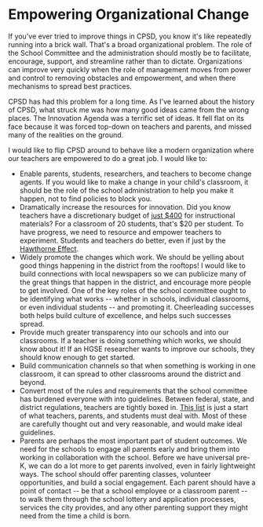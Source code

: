 Empowering Organizational Change
=========================

If you've ever tried to improve things in CPSD, you know it's like
repeatedly running into a brick wall. That's a broad organizational
problem. The role of the School Committee and the administration
should mostly be to facilitate, encourage, support, and streamline
rather than to dictate. Organizations can improve very quickly when
the role of management moves from power and control to removing
obstacles and empowerment, and when there mechanisms to spread best
practices.

CPSD has had this problem for a long time. As I've learned about the
history of CPSD, what struck me was how many good ideas came from the
wrong places. The Innovation Agenda was a terrific set of ideas. It
fell flat on its face because it was forced top-down on teachers and
parents, and missed many of the realities on the ground.

I would like to flip CPSD around to behave like a modern organization
where our teachers are empowered to do a great job. I would like to:

* Enable parents, students, researchers, and teachers to become change
  agents. If you would like to make a change in your child's
  classroom, it should be the role of the school administration to
  help you make it happen, not to find policies to block you.
* Dramatically increase the resources for innovation. Did you know
  teachers have a discretionary budget of [just
  $400](http://www.cpsd.us/UserFiles/Servers/Server_3042785/File/departments/administration/hr/employment_info_teachers-admin_a-b.pdf)
  for instructional materials? For a classroom of 20 students, that's
  $20 per student. To have progress, we need to resource and empower
  teachers to experiment. Students and teachers do better, even if
  just by the [Hawthorne
  Effect](https://en.wikipedia.org/wiki/Hawthorne_effect).
* Widely promote the changes which work. We should be yelling about
  good things happening in the district from the rooftops! I would
  like to build connections with local newspapers so we can publicize
  many of the great things that happen in the district, and encourage
  more people to get involved. One of the key roles of the school
  committee ought to be identifying what works -- whether in
  schools, individual classrooms, or even individual students -- and
  promoting it. Cheerleading successes both helps build culture of
  excellence, and helps such successes spread.
* Provide much greater transparency into our schools and into our
  classrooms. If a teacher is doing something which works, we should
  know about it! If an HGSE researcher wants to improve our schools,
  they should know enough to get started.
* Build communication channels so that when something is working in
  one classroom, it can spread to other classrooms around the district
  and beyond.
* Convert most of the rules and requirements that the school committee
  has burdened everyone with into guidelines. Between federal, state,
  and district regulations, teachers are tightly boxed in. [This
  list](http://cpsd.us/departments/legal_counsel/c_p_s_policies_and_procedures)
  is just a start of what teachers, parents, and students must deal
  with. Most of these are carefully thought out and very reasonable,
  and would make ideal guidelines.
* Parents are perhaps the most important part of student outcomes. We
  need for the schools to engage all parents early and bring them into
  working in collaboration with the school. Before we have universal
  pre-K, we can do a lot more to get parents involved, even in fairly
  lightweight ways. The school should offer parenting classes,
  volunteer opportunities, and build a social engagement. Each parent
  should have a point of contact -- be that a school employee or a
  classroom parent -- to walk them through the school lottery and
  application processes, services the city provides, and any other
  parenting support they might need from the time a child is born.
